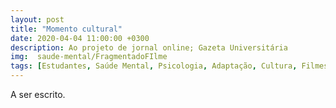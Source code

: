 ```yaml
---
layout: post
title: "Momento cultural"
date: 2020-04-04 11:00:00 +0300
description: Ao projeto de jornal online; Gazeta Universitária
img:  saude-mental/FragmentadoFIlme
tags: [Estudantes, Saúde Mental, Psicologia, Adaptação, Cultura, Filmes, Documentário,Música ] 
---
```


A ser escrito.
